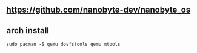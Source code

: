 

## https://github.com/nanobyte-dev/nanobyte_os

## arch install
```
sudo pacman -S qemu dosfstools qemu mtools
```
